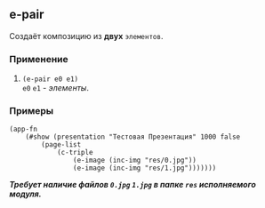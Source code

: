 ## e-pair
Создаёт композицию из __двух__ `элементов`.

### Применение

1. `(e-pair e0 e1)`<br>
`e0` `e1` - _элементы_.

### Примеры

```pihta
(app-fn
    (#show (presentation "Тестовая Презентация" 1000 false
        (page-list
            (c-triple
                (e-image (inc-img "res/0.jpg"))
                (e-image (inc-img "res/1.jpg")))))))
```

***Требует наличие файлов `0.jpg` `1.jpg` в папке `res` исполняемого модуля.***